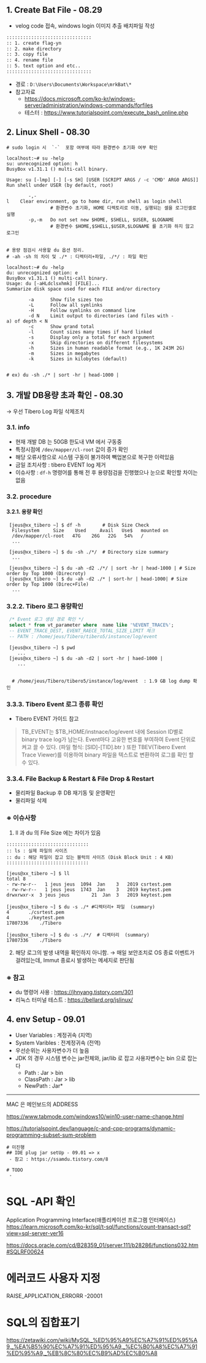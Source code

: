 
## 1. Create Bat File - 08.29
- velog code 접속, windows login 이미지 추출 배치파일 작성
```bash
:::::::::::::::::::::::::::::::
:: 1. create flag-yn
:: 2. make directory 
:: 3. copy file
:: 4. rename file
:: 5. text option and etc..
:::::::::::::::::::::::::::::::
```
- 경로 : `D:\Users\Documents\Workspace\mrkBat\*`
- 참고자료
	- https://docs.microsoft.com/ko-kr/windows-server/administration/windows-commands/forfiles
	- 테스터 : https://www.tutorialspoint.com/execute_bash_online.php


## 2. Linux Shell - 08.30
```shell
# sudo login 시  `-`  포함 여부에 따라 환경변수 초기화 여부 확인 

localhost:~# su -help
su: unrecognized option: h
BusyBox v1.31.1 () multi-call binary.

Usage: su [-lmp] [-] [-s SH] [USER [SCRIPT ARGS / -c 'CMD' ARG0 ARGS]]
Run shell under USER (by default, root)

        -,-l    Clear environment, go to home dir, run shell as login shell
				# 환경변수 초기화, HOME 디렉토리로 이동, 실행되는 셀을 로그인셀로 실행 
        -p,-m   Do not set new $HOME, $SHELL, $USER, $LOGNAME
				# 환경변수 $HOME,$SHELL,$USER,$LOGNAME 를 초기화 하지 않고 로그인 
 
```

```shell
# 용량 점검시 사용할 du 옵션 정리. 
# -ah -sh 의 차이 및 ./* : 디렉터리+파일, ./*/ : 파일 확인

localhost:~# du -help
du: unrecognized option: e
BusyBox v1.31.1 () multi-call binary.
Usage: du [-aHLdclsxhmk] [FILE]...
Summarize disk space used for each FILE and/or directory

        -a      Show file sizes too
        -L      Follow all symlinks
        -H      Follow symlinks on command line
        -d N    Limit output to directories (and files with -a) of depth < N
        -c      Show grand total
        -l      Count sizes many times if hard linked
        -s      Display only a total for each argument
        -x      Skip directories on different filesystems
        -h      Sizes in human readable format (e.g., 1K 243M 2G)
        -m      Sizes in megabytes
        -k      Sizes in kilobytes (default)


# ex) du -sh ./* | sort -hr | head-1000 | 

```



## 3. 개발 DB용량 초과 확인 - 08.30  
→ 우선 Tibero Log 파일 삭제조치 

### 3.1. info 
- 현재 개발 DB 는 50GB 한도내 VM 에서 구동중
- 특정시점에 `/dev/mapper/cl-root` 값이 증가 확인
- 해당 오류사항으로 시스템 구동이 불가하여 빽업본으로 복구한 이력있음
- 금일 조치사항 : tibero EVENT log 제거
- 이슈사항 : `df-h` 명령어를 통해 전 후 용량점검을 진행했으나 눈으로 확인할 차이는 없음

### 3.2. procedure
#### 3.2.1.  용량 확인 
```Shell
 [jeus@xx_tibero ~] $ df -h        # Disk Size Check
  Filesystem     Size    Used     Avail   Use$   mounted on
  /dev/mapper/cl-root   47G    26G   22G   54%   /
  ...

 [jeus@xx_tibero ~] $ du -sh ./*/  # Directory size summary
  ...
   
 [jeus@xx_tibero ~] $ du -ah -d2 ./*/ | sort -hr | head-1000 | # Size order by Top 1000 (Direcroty) 
 [jeus@xx_tibero ~] $ du -ah -d2 ./* | sort-hr | head-1000| # Size order by Top 1000 (Direc+File)
  ...
```

### 3.2.2. Tibero 로그 용량확인
```SQL
 /* Event 로그 생성 경로 확인 */
 select * from vt_parameter where  name like '%EVENT_TRACE%';   
 -- EVENT_TRACE_DEST, EVENT_RAECE_TOTAL_SIZE_LIMIT 체크 
 -- PATH : /home/jeus/Tibero/tibero5/instance/log/event 
```

```Shell
 [jeus@xx_tibero ~] $ pwd 
    ...
 [jeus@xx_tibero ~] $ du -ah -d2 | sort -hr | haed-1000 | 
    ...


  # /home/jeus/Tibero/tibero5/instance/log/event  : 1.9 GB log dump 확인 
```




### 3.3.3. Tibero Event 로그 종류 확인 
- Tibero EVENT 가이드 참고
 > TB_EVENT는 $TB_HOME/instnace/log/event 내에 Session ID별로 binary trace log가 남는다. Event마다 고유한 번호를 부여하여 Event 단위로 켜고 끌 수 있다. (파일 형식: [SID]-[TID].btr ) 또한 TBEV(Tibero Event Trace Viewer)를 이용하여 binary 파일을 텍스트로 변환하여 로그를 확인 할 수 있다.

### 3.3.4. File Backup & Restart & File Drop & Restart 
 - 물리파일 Backup 후 DB 재기동 및 운영확인
 - 물리파일 삭제


### ※ 이슈사항 
1) ll 과 du 의 File Size 에는 차이가 있음 
```Shell
::::::::::::::::::::::::::::::
:: ls : 실제 파일의 사이즈
:: du : 해당 파일이 잡고 있는 블럭의 사이즈 (Disk Block Unit : 4 KB)
::::::::::::::::::::::::::::::

[jeus@xx_tibero ~] $ ll
total 8 
- rw-rw-r--   1 jeus jeus  1094  Jan	3	2019 csrtest.pem
- rw-rw-r--   1 jeus jeus  1743  Jan	3	2019 keytest.pem
drwxrwxr-x  3 jeus jeus        21  Jan	3	2019 keytest.pem

[jeus@xx_tibero ~] $ du -s ./* #디렉터리+ 파일  (summary)
4		./csrtest.pem
4		./keytest.pem
17807336	./Tibero

[jeus@xx_tibero ~] $ du -s ./*/  # 디렉터리  (summary)
17807336	./Tibero

```
2) 해당 로그의 발생 내역을 확인하지 아니함.
 → 매일 보안조치로 OS 종료 이벤트가 걸려있는데, Immut 종료시 발생하는 메세지로 판단됨


### ※ 참고 
 -  du 명령어 사용 : https://jhnyang.tistory.com/301
 - 리눅스 터미널 테스트 : https://bellard.org/jslinux/




## 4. env Setup - 09.01
 - User Variables : 계정귀속 (지역)
 - System Varibles : 전계정귀속 (전역)
 - 우선순위는 사용자변수가 더 높음 
 - JDK 의 경우 시스템 변수는 jar전체와, jar/lib 로 잡고 사용자변수는 bin 으로 잡는다 
	 - Path : Jar > bin  
	 -  ClassPath : Jar > lib
	 -  NewPath : Jar* 
	
 

-------

MAC 은 메인보드의 ADDRESS

https://www.tabmode.com/windows10/win10-user-name-change.html


https://tutorialspoint.dev/language/c-and-cpp-programs/dynamic-programming-subset-sum-problem


```TEXT
# 미진행
## IDE plug jar setUp - 09.01 => x
 - 참고 : https://ssamdu.tistory.com/8

# TODO 
 - 
```



# SQL -API 확인
Application Programming Interface(애플리케이션 프로그램 인터페이스)
https://learn.microsoft.com/ko-kr/sql/t-sql/functions/count-transact-sql?view=sql-server-ver16


https://docs.oracle.com/cd/B28359_01/server.111/b28286/functions032.htm#SQLRF00624 



# 에러코드 사용자 지정 
RAISE_APPLICATION_ERRORR -20001


# SQL의 집합표기
https://zetawiki.com/wiki/MySQL_%ED%95%A9%EC%A7%91%ED%95%A9,_%EA%B5%90%EC%A7%91%ED%95%A9,_%EC%B0%A8%EC%A7%91%ED%95%A9,_%EB%8C%80%EC%B9%AD%EC%B0%A8
